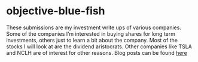 # objective-blue-fish

These submissions are my investment write ups of various companies.  Some of the companies I’m interested in buying shares for long term investments, others just to learn a bit about the company.  Most of the stocks I will look at are the dividend aristocrats.  Other companies like TSLA and NCLH are of interest for other reasons. Blog posts can be found [here](https://objective-blue-fish.blogspot.com/)
